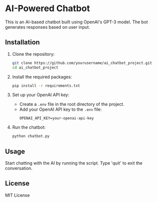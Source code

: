 # AI-Powered Chatbot

This is an AI-based chatbot built using OpenAI's GPT-3 model. The bot generates responses based on user input.

## Installation

1. Clone the repository:
    ```bash
    git clone https://github.com/yourusername/ai_chatbot_project.git
    cd ai_chatbot_project
    ```

2. Install the required packages:
    ```bash
    pip install -r requirements.txt
    ```

3. Set up your OpenAI API key:
    - Create a `.env` file in the root directory of the project.
    - Add your OpenAI API key to the `.env` file:
      ```plaintext
      OPENAI_API_KEY=your-openai-api-key
      ```

4. Run the chatbot:
    ```bash
    python chatbot.py
    ```

## Usage

Start chatting with the AI by running the script. Type 'quit' to exit the conversation.

## License
MIT License
